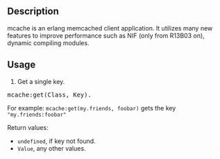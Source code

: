 ## Description

mcache is an erlang memcached client application. It utilizes many new features to 
improve performance such as NIF (only from R13B03 on), dynamic compiling 
modules.


## Usage

1. Get a single key.
   
<pre>
mcache:get(Class, Key).
</pre>
   
For example: <code>mcache:get(my.friends, foobar)</code> gets the key <code>"my.friends:foobar"</code>
   
Return values:

- <code>undefined</code>, if key not found.
- <code>Value</code>, any other values.



